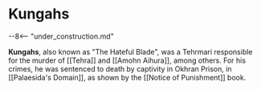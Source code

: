 # Kungahs

--8<-- "under_construction.md"

**Kungahs**, also known as "The Hateful Blade", was a Tehrmari responsible for the murder of [[Tehra]] and [[Amohn Aihura]], among others. For his crimes, he was sentenced to death by captivity in Okhran Prison, in [[Palaesida's Domain]], as shown by the [[Notice of Punishment]] book.